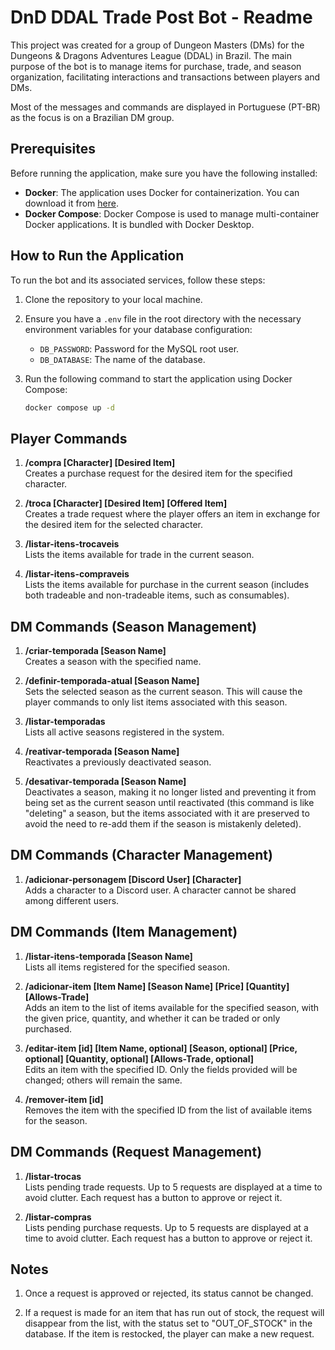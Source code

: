 # DnD DDAL Trade Post Bot - Readme

This project was created for a group of Dungeon Masters (DMs) for the Dungeons & Dragons Adventures League (DDAL) in Brazil. The main purpose of the bot is to manage items for purchase, trade, and season organization, facilitating interactions and transactions between players and DMs.

Most of the messages and commands are displayed in Portuguese (PT-BR) as the focus is on a Brazilian DM group.

## Prerequisites

Before running the application, make sure you have the following installed:

- **Docker**: The application uses Docker for containerization. You can download it from [here](https://www.docker.com/get-started).
- **Docker Compose**: Docker Compose is used to manage multi-container Docker applications. It is bundled with Docker Desktop.

## How to Run the Application

To run the bot and its associated services, follow these steps:

1. Clone the repository to your local machine.

2. Ensure you have a `.env` file in the root directory with the necessary environment variables for your database configuration:

   - `DB_PASSWORD`: Password for the MySQL root user.
   - `DB_DATABASE`: The name of the database.

3. Run the following command to start the application using Docker Compose:

   ```bash
   docker compose up -d
   ```

## Player Commands

1. **/compra [Character] [Desired Item]**  
   Creates a purchase request for the desired item for the specified character.

2. **/troca [Character] [Desired Item] [Offered Item]**  
   Creates a trade request where the player offers an item in exchange for the desired item for the selected character.

3. **/listar-itens-trocaveis**  
   Lists the items available for trade in the current season.

4. **/listar-itens-compraveis**  
   Lists the items available for purchase in the current season (includes both tradeable and non-tradeable items, such as consumables).

## DM Commands (Season Management)

1. **/criar-temporada [Season Name]**  
   Creates a season with the specified name.

2. **/definir-temporada-atual [Season Name]**  
   Sets the selected season as the current season. This will cause the player commands to only list items associated with this season.

3. **/listar-temporadas**  
   Lists all active seasons registered in the system.

4. **/reativar-temporada [Season Name]**  
   Reactivates a previously deactivated season.

5. **/desativar-temporada [Season Name]**  
   Deactivates a season, making it no longer listed and preventing it from being set as the current season until reactivated (this command is like "deleting" a season, but the items associated with it are preserved to avoid the need to re-add them if the season is mistakenly deleted).

## DM Commands (Character Management)

1. **/adicionar-personagem [Discord User] [Character]**  
   Adds a character to a Discord user. A character cannot be shared among different users.

## DM Commands (Item Management)

1. **/listar-itens-temporada [Season Name]**  
   Lists all items registered for the specified season.

2. **/adicionar-item [Item Name] [Season Name] [Price] [Quantity] [Allows-Trade]**  
   Adds an item to the list of items available for the specified season, with the given price, quantity, and whether it can be traded or only purchased.

3. **/editar-item [id] [Item Name, optional] [Season, optional] [Price, optional] [Quantity, optional] [Allows-Trade, optional]**  
   Edits an item with the specified ID. Only the fields provided will be changed; others will remain the same.

4. **/remover-item [id]**  
   Removes the item with the specified ID from the list of available items for the season.

## DM Commands (Request Management)

1. **/listar-trocas**  
   Lists pending trade requests. Up to 5 requests are displayed at a time to avoid clutter. Each request has a button to approve or reject it.

2. **/listar-compras**  
   Lists pending purchase requests. Up to 5 requests are displayed at a time to avoid clutter. Each request has a button to approve or reject it.

## Notes

1. Once a request is approved or rejected, its status cannot be changed.

2. If a request is made for an item that has run out of stock, the request will disappear from the list, with the status set to "OUT_OF_STOCK" in the database. If the item is restocked, the player can make a new request.
